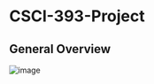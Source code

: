 # CSCI-393-Project

## General Overview
![image](https://user-images.githubusercontent.com/40571613/79048483-5746a500-7beb-11ea-953f-a18415c340c9.png)
